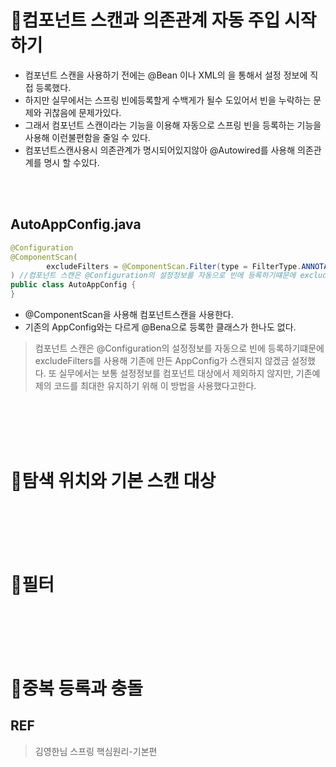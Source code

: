# 📌컴포넌트 스캔과 의존관계 자동 주입 시작하기
- 컴포넌트 스캔을 사용하기 전에는 @Bean 이나 XML의 <bean>을 통해서 설정 정보에 직접 등록했다.
- 하지만 실무에서는 스프링 빈에등록할게 수백게가 될수 도있어서 빈을 누락하는 문제와 귀찮음에 문제가있다.
- 그래서 컴포넌트 스캔이라는 기능을 이용해 자동으로 스프링 빈을 등록하는 기능을 사용해 이런불편함을 줄일 수 있다.
- 컴포넌트스캔사용시 의존관계가 명시되어있지않아 @Autowired를 사용해 의존관계를 명시 할 수있다.
<br>
<br>

## AutoAppConfig.java
~~~java
@Configuration
@ComponentScan(
        excludeFilters = @ComponentScan.Filter(type = FilterType.ANNOTATION, classes = Configuration.class)
) //컴포넌트 스캔은 @Configuration의 설정정보를 자동으로 빈에 등록하기떄문에 excludeFilters를 사용해 기존에 만든  AppConfig가 스캔되지 않겠금 설정했다. 또 실무에서는 보통 설정정보를 컴포넌트 대상에서 제외하지 않지만, 기존예제의 코드를 최대한 유지하기 위해 이 방법을 사용했다고한다.
public class AutoAppConfig {
}

~~~
- @ComponentScan을 사용해 컴포넌트스캔을 사용한다.
- 기존의 AppConfig와는 다르게 @Bena으로 등록한 클래스가 한나도 없다.
>컴포넌트 스캔은 @Configuration의 설정정보를 자동으로 빈에 등록하기떄문에 excludeFilters를 사용해 기존에 만든  AppConfig가 스캔되지 않겠금 설정했다. 또 실무에서는 보통 설정정보를 컴포넌트 대상에서 제외하지 않지만, 기존예제의 코드를 최대한 유지하기 위해 이 방법을 사용했다고한다.

<br>
<br>
<br>
<br>

# 📌탐색 위치와 기본 스캔 대상

<br>
<br>
<br>
<br>

# 📌필터

<br>
<br>
<br>
<br>

# 📌중복 등록과 충돌

## REF
> 김영한님 스프링 핵심원리-기본편
